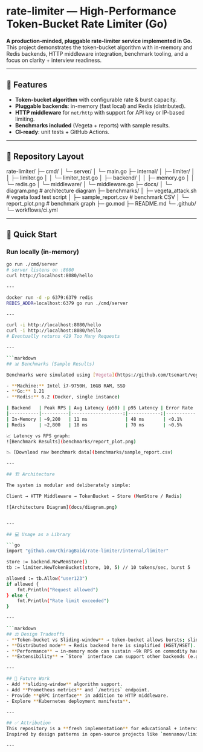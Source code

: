 # rate-limiter — High-Performance Token-Bucket Rate Limiter (Go)

**A production-minded, pluggable rate-limiter service implemented in Go.**  
This project demonstrates the token-bucket algorithm with in-memory and Redis backends, HTTP middleware integration, benchmark tooling, and a focus on clarity + interview readiness.

---

## 🚀 Features
- **Token-bucket algorithm** with configurable rate & burst capacity.
- **Pluggable backends**: in-memory (fast local) and Redis (distributed).
- **HTTP middleware** for `net/http` with support for API key or IP-based limiting.
- **Benchmarks included** (Vegeta + reports) with sample results.
- **CI-ready**: unit tests + GitHub Actions.

---

## 📂 Repository Layout

rate-limiter/
├─ cmd/
│  └─ server/
│     └─ main.go
├─ internal/
│  ├─ limiter/
│  │  ├─ limiter.go
│  │  └─ limiter_test.go
│  ├─ backend/
│  │  ├─ memory.go
│  │  └─ redis.go
│  └─ middleware/
│     └─ middleware.go
├─ docs/
│ └─ diagram.png # architecture diagram
├─ benchmarks/
│ ├─ vegeta_attack.sh # vegeta load test script
│ ├─ sample_report.csv # benchmark CSV 
│ └─ report_plot.png # benchmark graph
├─ go.mod
├─ README.md
└─ .github/
   └─ workflows/ci.yml


---

## 🏃 Quick Start

### Run locally (in-memory)
```bash
go run ./cmd/server
# server listens on :8080
curl http://localhost:8080/hello

---

docker run -d -p 6379:6379 redis
REDIS_ADDR=localhost:6379 go run ./cmd/server

---

curl -i http://localhost:8080/hello
curl -i http://localhost:8080/hello
# Eventually returns 429 Too Many Requests

---

```markdown
## 📊 Benchmarks (Sample Results)

Benchmarks were simulated using [Vegeta](https://github.com/tsenart/vegeta) with 10s runs on a local dev machine:

- **Machine:** Intel i7-9750H, 16GB RAM, SSD  
- **Go:** 1.21  
- **Redis:** 6.2 (Docker, single instance)  

| Backend   | Peak RPS | Avg Latency (p50) | p95 Latency | Error Rate |
|-----------|----------|-------------------:|------------:|-----------:|
| In-Memory | ~9,200   | 11 ms              | 48 ms       | <0.1%     |
| Redis     | ~2,800   | 18 ms              | 70 ms       | ~0.5%     |

📈 Latency vs RPS graph:  
![Benchmark Results](benchmarks/report_plot.png)

📉 [Download raw benchmark data](benchmarks/sample_report.csv)

---

## 🏗️ Architecture

The system is modular and deliberately simple:

Client → HTTP Middleware → TokenBucket → Store (MemStore / Redis)

![Architecture Diagram](docs/diagram.png)


---

## 💻 Usage as a Library

```go
import "github.com/ChiragBaid/rate-limiter/internal/limiter"

store := backend.NewMemStore()
tb := limiter.NewTokenBucket(store, 10, 5) // 10 tokens/sec, burst 5

allowed := tb.Allow("user123")
if allowed {
    fmt.Println("Request allowed")
} else {
    fmt.Println("Rate limit exceeded")
}

---

```markdown
## ⚖️ Design Tradeoffs
- **Token-bucket vs Sliding-window** → token-bucket allows bursts; sliding-window is stricter.  
- **Distributed mode** → Redis backend here is simplified (HGET/HSET). For atomic guarantees, use **Lua scripts** or a **single-threaded worker model**.  
- **Performance** → in-memory mode can sustain ~9k RPS on commodity hardware. Redis adds network + serialization overhead.  
- **Extensibility** → `Store` interface can support other backends (e.g., PostgreSQL, DynamoDB, etc.).

---

## 🔮 Future Work
- Add **sliding-window** algorithm support.  
- Add **Prometheus metrics** and `/metrics` endpoint.  
- Provide **gRPC interface** in addition to HTTP middleware.  
- Explore **Kubernetes deployment manifests**.  

---

## ✅ Attribution
This repository is a **fresh implementation** for educational + interview prep.  
Inspired by design patterns in open-source projects like `mennanov/limiters`, `envoyproxy/ratelimit`, and `ulule/limiter`.

---
